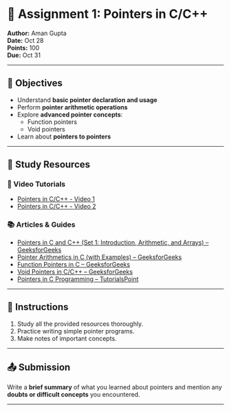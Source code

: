 # 🧮 Assignment 1: Pointers in C/C++

**Author:** Aman Gupta  
**Date:** Oct 28  
**Points:** 100  
**Due:** Oct 31 

---

## 🎯 Objectives

- Understand **basic pointer declaration and usage**  
- Perform **pointer arithmetic operations**  
- Explore **advanced pointer concepts**:
  - Function pointers  
  - Void pointers  
- Learn about **pointers to pointers**

---

## 📖 Study Resources

### 🎥 Video Tutorials
- [Pointers in C/C++ - Video 1](https://www.youtube.com/watch?v=h-HBipu_1P0)  
- [Pointers in C/C++ - Video 2](https://www.youtube.com/watch?v=d3kd5KbGB48)

### 📚 Articles & Guides
- [Pointers in C and C++ (Set 1: Introduction, Arithmetic, and Arrays) – GeeksforGeeks](https://www.geeksforgeeks.org/pointers-in-c-and-c-set-1-introduction-arithmetic-and-array)  
- [Pointer Arithmetics in C (with Examples) – GeeksforGeeks](https://www.geeksforgeeks.org/pointer-arithmetics-in-c-with-examples/)  
- [Function Pointers in C – GeeksforGeeks](https://www.geeksforgeeks.org/function-pointer-in-c/)  
- [Void Pointers in C/C++ – GeeksforGeeks](https://www.geeksforgeeks.org/void-pointer-c-cpp/)  
- [Pointers in C Programming – TutorialsPoint](https://www.tutorialspoint.com/cprogramming/c_pointers.htm)

---

## 📝 Instructions

1. Study all the provided resources thoroughly.  
2. Practice writing simple pointer programs.  
3. Make notes of important concepts.  

---

## 📤 Submission

Write a **brief summary** of what you learned about pointers and mention any **doubts or difficult concepts** you encountered.

---
